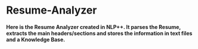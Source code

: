 # Resume-Analyzer

#### Here is the Resume Analyzer created in NLP++. It parses the Resume, extracts the main headers/sections and stores the information in text files and a Knowledge Base.
